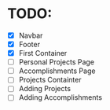 # TODO:
- [X] Navbar
- [X] Footer
- [X] First Container
- [ ] Personal Projects Page
- [ ] Accomplishments Page
- [ ] Projects Containter
- [ ] Adding Projects
- [ ] Adding Accomplishments

